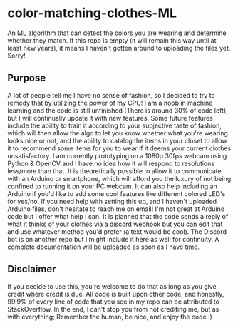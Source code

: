 # color-matching-clothes-ML
An ML algorithm that can detect the colors you are wearing and determine whether they match. If this repo is empty (it will remain this way until at least new years), it means I haven't gotten around to uploading the files yet. Sorry!
## Purpose
A lot of people tell me I have no sense of fashion, so I decided to try to remedy that by utilizing the power of my CPU! I am a noob in machine learning and the code is still unfinished (There is around 30% of code left), but I will continually update it with new features. Some future features include the ability to train it according to your subjective taste of fashion, which will then allow the algo to let you know whether what you're wearing looks nice or not, and the ability to catalog the items in your closet to allow it to recommend some items for you to wear if it deems your current clothes unsatisfactory. 
I am currently prototyping on a 1080p 30fps webcam using Python & OpenCV and I have no idea how it will respond to resolutions less/more than that. It is theoretically possible  to allow it to communicate with an Arduino or smartphone, which will afford you the luxury of not being confined to running it on your PC webcam. It can also help including an Arduino if you'd like to add some cool features like different colored LED's for yes/no. If you need help with setting this up, and I haven't uploaded Arduino files, don't hesitate to reach me on email! I'm not great at Arduino code but I offer what help I can.
It is planned that the code sends a reply of what it thinks of your clothes via a discord webhook but you can edit that and use whatever method you'd prefer (a text would be cool). The Discord bot is on another repo but I might include it here as well for continuity.
A complete documentation will be uploaded as soon as I have time.
## Disclaimer
If you decide to use this, you're welcome to do that as long as you give credit where credit is due. All code is built upon other code, and honestly, 99.9% of every line of code that you see in my repo can be attributed to StackOverflow. In the end, I can't stop you from not crediting me, but as with everything; Remember the human, be nice, and enjoy the code :)
